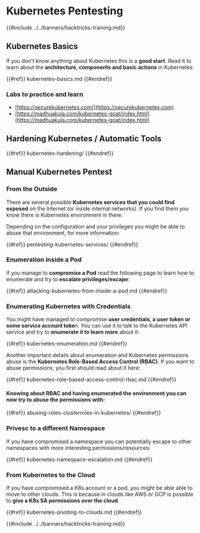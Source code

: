 # Kubernetes Pentesting

{{#include ../../banners/hacktricks-training.md}}

## Kubernetes Basics

If you don't know anything about Kubernetes this is a **good start**. Read it to learn about the **architecture, components and basic actions** in Kubernetes:

{{#ref}}
kubernetes-basics.md
{{#endref}}

### Labs to practice and learn

- [https://securekubernetes.com/](https://securekubernetes.com)
- [https://madhuakula.com/kubernetes-goat/index.html](https://madhuakula.com/kubernetes-goat/index.html)

## Hardening Kubernetes / Automatic Tools

{{#ref}}
kubernetes-hardening/
{{#endref}}

## Manual Kubernetes Pentest

### From the Outside

There are several possible **Kubernetes services that you could find exposed** on the Internet (or inside internal networks). If you find them you know there is Kubernetes environment in there.

Depending on the configuration and your privileges you might be able to abuse that environment, for more information:

{{#ref}}
pentesting-kubernetes-services/
{{#endref}}

### Enumeration inside a Pod

If you manage to **compromise a Pod** read the following page to learn how to enumerate and try to **escalate privileges/escape**:

{{#ref}}
attacking-kubernetes-from-inside-a-pod.md
{{#endref}}

### Enumerating Kubernetes with Credentials

You might have managed to compromise **user credentials, a user token or some service account toke**n. You can use it to talk to the Kubernetes API service and try to **enumerate it to learn more** about it:

{{#ref}}
kubernetes-enumeration.md
{{#endref}}

Another important details about enumeration and Kubernetes permissions abuse is the **Kubernetes Role-Based Access Control (RBAC)**. If you want to abuse permissions, you first should read about it here:

{{#ref}}
kubernetes-role-based-access-control-rbac.md
{{#endref}}

#### Knowing about RBAC and having enumerated the environment you can now try to abuse the permissions with:

{{#ref}}
abusing-roles-clusterroles-in-kubernetes/
{{#endref}}

### Privesc to a different Namespace

If you have compromised a namespace you can potentially escape to other namespaces with more interesting permissions/resources:

{{#ref}}
kubernetes-namespace-escalation.md
{{#endref}}

### From Kubernetes to the Cloud

If you have compromised a K8s account or a pod, you might be able able to move to other clouds. This is because in clouds like AWS or GCP is possible to **give a K8s SA permissions over the cloud**.

{{#ref}}
kubernetes-pivoting-to-clouds.md
{{#endref}}

{{#include ../../banners/hacktricks-training.md}}





